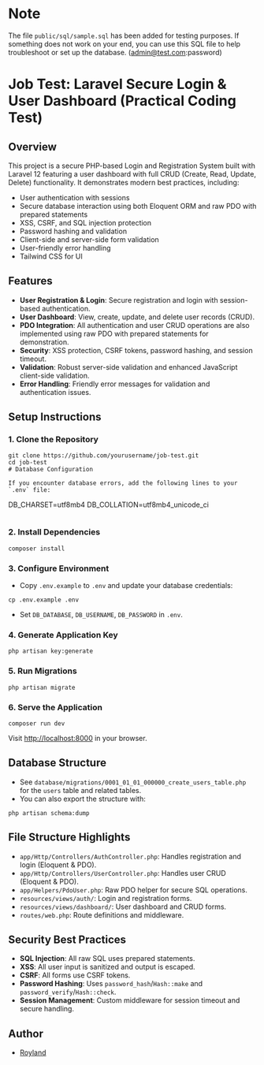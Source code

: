 # Note

The file `public/sql/sample.sql` has been added for testing purposes. If something does not work on your end, you can use this SQL file to help troubleshoot or set up the database. (admin@test.com:password)

# Job Test: Laravel Secure Login & User Dashboard (Practical Coding Test)

## Overview

This project is a secure PHP-based Login and Registration System built with Laravel 12 featuring a user dashboard with full CRUD (Create, Read, Update, Delete) functionality. It demonstrates modern best practices, including:

-   User authentication with sessions
-   Secure database interaction using both Eloquent ORM and raw PDO with prepared statements
-   XSS, CSRF, and SQL injection protection
-   Password hashing and validation
-   Client-side and server-side form validation
-   User-friendly error handling
-   Tailwind CSS for UI

## Features

-   **User Registration & Login**: Secure registration and login with session-based authentication.
-   **User Dashboard**: View, create, update, and delete user records (CRUD).
-   **PDO Integration**: All authentication and user CRUD operations are also implemented using raw PDO with prepared statements for demonstration.
-   **Security**: XSS protection, CSRF tokens, password hashing, and session timeout.
-   **Validation**: Robust server-side validation and enhanced JavaScript client-side validation.
-   **Error Handling**: Friendly error messages for validation and authentication issues.

## Setup Instructions

### 1. Clone the Repository

```
git clone https://github.com/yourusername/job-test.git
cd job-test
# Database Configuration

If you encounter database errors, add the following lines to your `.env` file:

```

DB_CHARSET=utf8mb4
DB_COLLATION=utf8mb4_unicode_ci

```

```

### 2. Install Dependencies

```
composer install
```

### 3. Configure Environment

-   Copy `.env.example` to `.env` and update your database credentials:

```
cp .env.example .env
```

-   Set `DB_DATABASE`, `DB_USERNAME`, `DB_PASSWORD` in `.env`.

### 4. Generate Application Key

```
php artisan key:generate
```

### 5. Run Migrations

```
php artisan migrate
```

### 6. Serve the Application

```
composer run dev
```

Visit [http://localhost:8000](http://localhost:8000) in your browser.

## Database Structure

-   See `database/migrations/0001_01_01_000000_create_users_table.php` for the `users` table and related tables.
-   You can also export the structure with:

```
php artisan schema:dump
```

## File Structure Highlights

-   `app/Http/Controllers/AuthController.php`: Handles registration and login (Eloquent & PDO).
-   `app/Http/Controllers/UserController.php`: Handles user CRUD (Eloquent & PDO).
-   `app/Helpers/PdoUser.php`: Raw PDO helper for secure SQL operations.
-   `resources/views/auth/`: Login and registration forms.
-   `resources/views/dashboard/`: User dashboard and CRUD forms.
-   `routes/web.php`: Route definitions and middleware.

## Security Best Practices

-   **SQL Injection**: All raw SQL uses prepared statements.
-   **XSS**: All user input is sanitized and output is escaped.
-   **CSRF**: All forms use CSRF tokens.
-   **Password Hashing**: Uses `password_hash`/`Hash::make` and `password_verify`/`Hash::check`.
-   **Session Management**: Custom middleware for session timeout and secure handling.

## Author

-   [Royland](https://github.com/roylandvp)
